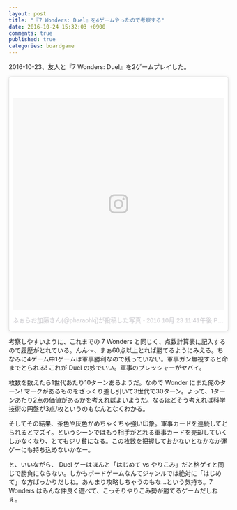 ```yaml
---
layout: post
title: "『7 Wonders: Duel』を4ゲームやったので考察する"
date: 2016-10-24 15:32:03 +0900
comments: true
published: true
categories: boardgame
---
```


2016-10-23、友人と『7 Wonders: Duel』を2ゲームプレイした。

<blockquote class="instagram-media" data-instgrm-version="7" style=" background:#FFF; border:0; border-radius:3px; box-shadow:0 0 1px 0 rgba(0,0,0,0.5),0 1px 10px 0 rgba(0,0,0,0.15); margin: 1px; max-width:658px; padding:0; width:99.375%; width:-webkit-calc(100% - 2px); width:calc(100% - 2px);"><div style="padding:8px;"> <div style=" background:#F8F8F8; line-height:0; margin-top:40px; padding:50.0% 0; text-align:center; width:100%;"> <div style=" background:url(data:image/png;base64,iVBORw0KGgoAAAANSUhEUgAAACwAAAAsCAMAAAApWqozAAAABGdBTUEAALGPC/xhBQAAAAFzUkdCAK7OHOkAAAAMUExURczMzPf399fX1+bm5mzY9AMAAADiSURBVDjLvZXbEsMgCES5/P8/t9FuRVCRmU73JWlzosgSIIZURCjo/ad+EQJJB4Hv8BFt+IDpQoCx1wjOSBFhh2XssxEIYn3ulI/6MNReE07UIWJEv8UEOWDS88LY97kqyTliJKKtuYBbruAyVh5wOHiXmpi5we58Ek028czwyuQdLKPG1Bkb4NnM+VeAnfHqn1k4+GPT6uGQcvu2h2OVuIf/gWUFyy8OWEpdyZSa3aVCqpVoVvzZZ2VTnn2wU8qzVjDDetO90GSy9mVLqtgYSy231MxrY6I2gGqjrTY0L8fxCxfCBbhWrsYYAAAAAElFTkSuQmCC); display:block; height:44px; margin:0 auto -44px; position:relative; top:-22px; width:44px;"></div></div><p style=" color:#c9c8cd; font-family:Arial,sans-serif; font-size:14px; line-height:17px; margin-bottom:0; margin-top:8px; overflow:hidden; padding:8px 0 7px; text-align:center; text-overflow:ellipsis; white-space:nowrap;"><a href="https://www.instagram.com/p/BL75xFhAow1/" style=" color:#c9c8cd; font-family:Arial,sans-serif; font-size:14px; font-style:normal; font-weight:normal; line-height:17px; text-decoration:none;" target="_blank">ふぁらお加藤さん(@pharaohkj)が投稿した写真</a> - <time style=" font-family:Arial,sans-serif; font-size:14px; line-height:17px;" datetime="2016-10-24T06:41:33+00:00">2016 10月 23 11:41午後 PDT</time></p></div></blockquote> <script async defer src="//platform.instagram.com/en_US/embeds.js"></script>

考察しやすいように、これまでの 7 Wonders と同じく、点数計算表に記入するので履歴がとれている。んん〜、まぁ60点以上とれば勝てるようにみえる。ちなみに4ゲーム中1ゲームは軍事勝利なので残っていない。軍事ガン無視すると命までとられる! これが Duel の妙でいい。軍事のプレッシャーがヤバイ。

枚数を数えたら1世代あたり10ターンあるようだ。なので Wonder にまた俺のターン! マークがあるものをざっくり差し引いて3世代で30ターン。よって、1ターンあたり2点の価値があるかを考えればよいようだ。なるほどそう考えれば科学技術の円盤が3点/枚というのもなんとなくわかる。

そしてその結果、茶色や灰色がめちゃくちゃ強い印象。軍事カードを連続してとられるとマズイ。というシーンではもう相手がとれる軍事カードを売却していくしかなくなり、とてもジリ貧になる。この枚数を把握しておかないとなかなか運ゲーにも持ち込めないかなー。

と、いいながら、 Duel ゲーはほんと「はじめて vs やりこみ」だと格ゲイと同じで勝負にならない。しかもボードゲームなんてジャンルでは絶対に「はじめて」な方ばっかりだしね。あんまり攻略しちゃうのもな…という気持ち。7 Wonders はみんな仲良く遊べて、こっそりやりこみ勢が勝てるゲームだしねえ。

